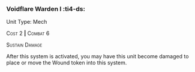 ### **Voidflare Warden I** :ti4-ds:

Unit Type: Mech 

<span style="font-variant:small-caps;">Cost</span> 2 __|__ <span style="font-variant:small-caps;">Combat</span> 6

<span style="font-variant:small-caps;">Sustain Damage</span>

After this system is activated, you may have this unit become damaged to place or move the Wound token into this system.